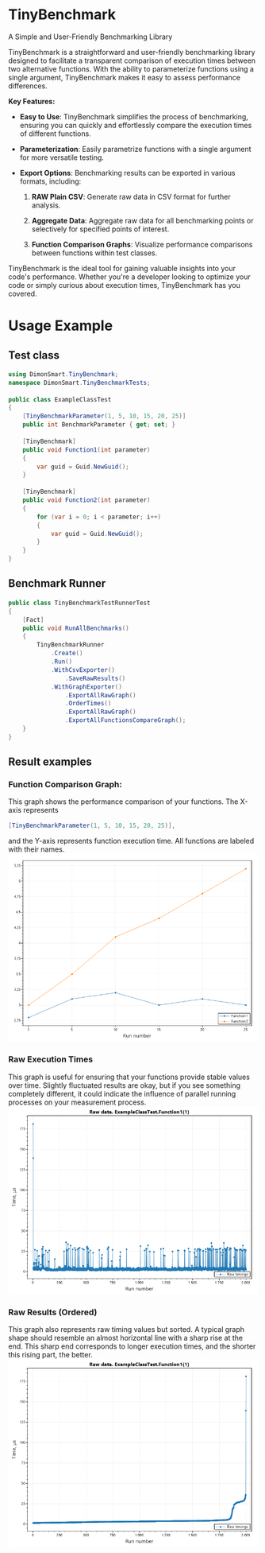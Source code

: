 # TinyBenchmark
A Simple and User-Friendly Benchmarking Library

TinyBenchmark is a straightforward and user-friendly benchmarking library designed to facilitate a transparent comparison of execution times between
 two alternative functions.
With the ability to parameterize functions using a single argument, TinyBenchmark makes it easy to assess performance differences.

**Key Features:**

- **Easy to Use**: TinyBenchmark simplifies the process of benchmarking, ensuring you can quickly and effortlessly compare the execution times
 of different functions.

- **Parameterization**: Easily parametrize functions with a single argument for more versatile testing.

- **Export Options**: Benchmarking results can be exported in various formats, including:

    1. **RAW Plain CSV**: Generate raw data in CSV format for further analysis.

    2. **Aggregate Data**: Aggregate raw data for all benchmarking points or selectively for specified points of interest.

    3. **Function Comparison Graphs**: Visualize performance comparisons between functions within test classes.

TinyBenchmark is the ideal tool for gaining valuable insights into your code's performance.
Whether you're a developer looking to optimize your code or simply curious about execution times, TinyBenchmark has you covered.
                                            
# Usage Example
## Test class
```csharp
using DimonSmart.TinyBenchmark;
namespace DimonSmart.TinyBenchmarkTests;

public class ExampleClassTest
{
    [TinyBenchmarkParameter(1, 5, 10, 15, 20, 25)]
    public int BenchmarkParameter { get; set; }

    [TinyBenchmark]
    public void Function1(int parameter)
    {
        var guid = Guid.NewGuid();
    }

    [TinyBenchmark]
    public void Function2(int parameter)
    {
        for (var i = 0; i < parameter; i++)
        {
            var guid = Guid.NewGuid();
        }
    }
}

```

## Benchmark Runner
```csharp
public class TinyBenchmarkTestRunnerTest
{
    [Fact]
    public void RunAllBenchmarks()
    {
        TinyBenchmarkRunner
            .Create()
            .Run()
            .WithCsvExporter()
                .SaveRawResults()
            .WithGraphExporter()
                .ExportAllRawGraph()
                .OrderTimes()
                .ExportAllRawGraph()
                .ExportAllFunctionsCompareGraph();
    }
}


```

## Result examples

### Function Comparison Graph:
This graph shows the performance comparison of your functions. The X-axis represents
```csharp
[TinyBenchmarkParameter(1, 5, 10, 15, 20, 25)],
```
and the Y-axis represents function execution time. All functions are labeled with their names.
![Function comparision](https://raw.githubusercontent.com/DimonSmart/TinyBenchmark/master/DimonSmart.TinyBenchmark/Docs/Images/Compare-ExampleClassTest.png)

### Raw Execution Times
This graph is useful for ensuring that your functions provide stable values over time.
Slightly fluctuated results are okay, but if you see something completely different,
it could indicate the influence of parallel running processes on your measurement process.
![Function comparision](https://raw.githubusercontent.com/DimonSmart/TinyBenchmark/master/DimonSmart.TinyBenchmark/Docs/Images/Raw-ExampleClassTest-Function1-1-Unordered.png)

### Raw Results (Ordered)
This graph also represents raw timing values but sorted.
A typical graph shape should resemble an almost horizontal line with a sharp rise at the end.
This sharp end corresponds to longer execution times, and the shorter this rising part, the better.
![Function comparision](https://raw.githubusercontent.com/DimonSmart/TinyBenchmark/master/DimonSmart.TinyBenchmark/Docs/Images/Raw-ExampleClassTest-Function1-1-Ascending.png)
